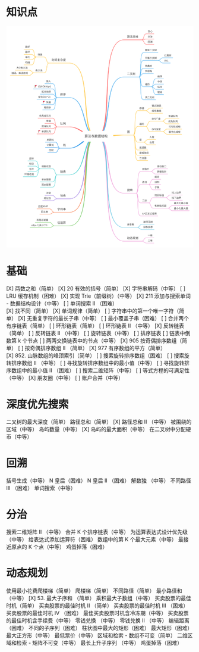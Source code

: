 # 知识点
![知识点](algo.svg)

# 基础
[X] 两数之和（简单）
[X] 20 有效的括号（简单）
[X] 字符串解码（中等）
[ ] LRU 缓存机制（困难）
[X] 实现 Trie（前缀树）（中等）
[X] 211 添加与搜索单词 - 数据结构设计（中等）
[ ] 单词搜索 II （困难）  
[X] 找不同（简单）
[X] 单词规律（简单）
[ ] 字符串中的第一个唯一字符（简单）
[X] 无重复字符的最长子串（中等）
[ ] 最小覆盖子串（困难）
[ ] 合并两个有序链表（简单）
[ ] 环形链表（简单）
[ ] 环形链表 II （中等）
[X] 反转链表（简单）
[ ] 反转链表 II （中等）
[ ] 旋转链表（中等）
[ ] 排序链表
[ ] 链表中倒数第 k 个节点
[ ] 两两交换链表中的节点（中等）
[X] 905 按奇偶排序数组（简单）
[ ] 按奇偶排序数组 II （简单）
[X] 977 有序数组的平方（简单）  
[X] 852. 山脉数组的峰顶索引（简单）
[ ] 搜索旋转排序数组（困难）
[ ] 搜索旋转排序数组 II （中等）
[ ] 寻找旋转排序数组中的最小值（中等）
[ ] 寻找旋转排序数组中的最小值 II （困难）
[ ] 搜索二维矩阵（中等）
[ ] 等式方程的可满足性（中等）
[X] 朋友圈（中等）
[ ] 账户合并（中等）


# 深度优先搜索
二叉树的最大深度（简单）
路径总和（简单）
[X] 路径总和 II （中等）
被围绕的区域（中等）
岛屿数量（中等）
[X] 岛屿的最大面积（中等）
在二叉树中分配硬币（中等）


# 回溯
括号生成（中等）
N 皇后（困难）
N 皇后 II （困难）
解数独	（中等）
不同路径 III （困难）
单词搜索（中等）


# 分治
搜索二维矩阵 II （中等）
合并 K 个排序链表（中等）
为运算表达式设计优先级（中等）
给表达式添加运算符（困难）
数组中的第 K 个最大元素（中等）
最接近原点的 K 个点（中等）
鸡蛋掉落（困难）

# 动态规划
使用最小花费爬楼梯（简单）
爬楼梯（简单）
不同路径（简单）
最小路径和	（中等）
[X] 53. 最大子序和	（简单）
乘积最大子数组（中等）
买卖股票的最佳时机（简单）
买卖股票的最佳时机 II （简单）
买卖股票的最佳时机 III （困难）
买卖股票的最佳时机 IV （困难）
最佳买卖股票时机含冷冻期（中等）
买卖股票的最佳时机含手续费（中等）
零钱兑换	（中等）
零钱兑换 II （中等）
编辑距离（困难）
不同的子序列（困难）
柱状图中最大的矩形（困难）
最大矩形（困难）
最大正方形（中等）
最低票价（中等）
区域和检索 - 数组不可变（简单）
二维区域和检索 - 矩阵不可变（中等）
最长上升子序列	（中等）
鸡蛋掉落（困难）
